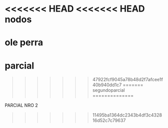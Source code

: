 <<<<<<< HEAD
<<<<<<< HEAD
nodos
=====

ole perra
=======
parcial
=======
>>>>>>> 47922fcf9045a78b48d2f7afcee1f40b940dd1c7
=======
segundoparcial
==============

PARCIAL NRO 2
>>>>>>> 11495ba1364dc2343b4df3c432816d52c7c79637
